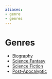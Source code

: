 ```yaml
---
aliases:
- genre
- genres
---
```


# Genres

- [Biography](../notes/biography.md)
- [Science Fantasy](../notes/science-fantasy.md)
- [Science Fiction](../notes/science-fiction.md)
- [Post-Apocalyptic](../notes/post-apocalyptic.md)
